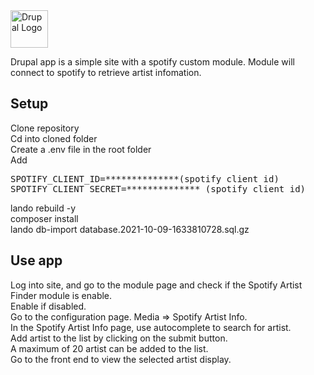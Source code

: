 <img alt="Drupal Logo" src="https://www.drupal.org/files/Wordmark_blue_RGB.png" height="60px">

Drupal app is a simple site with a spotify custom module. Module will connect to spotify to retrieve artist infomation.

## Setup
Clone repository<br >
Cd into cloned folder<br >
Create a .env file in the root folder<br >
Add 
<pre>
SPOTIFY_CLIENT_ID=**************(spotify client id)
SPOTIFY_CLIENT_SECRET=************** (spotify client id)
</pre>
lando rebuild -y<br >
composer install<br >
lando db-import database.2021-10-09-1633810728.sql.gz<br >

## Use app
Log into site, and go to the module page and check if the Spotify Artist Finder module is enable.<br >
Enable if disabled.<br >
Go to the configuration page. Media => Spotify Artist Info.<br >
In the Spotify Artist Info page, use autocomplete to search for artist.<br >
Add artist to the list by clicking on the submit button.<br >
A maximum of 20 artist can be added to the list.<br >
Go to the front end to view the selected artist display.<br >
